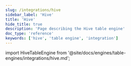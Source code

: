 ```yaml
---
slug: /integrations/hive
sidebar_label: 'Hive'
title: 'Hive'
hide_title: true
description: 'Page describing the Hive table engine'
doc_type: 'reference'
keywords: ['hive', 'table engine', 'integration']
---
```


import HiveTableEngine from '@site/docs/engines/table-engines/integrations/hive.md';

<HiveTableEngine/>

